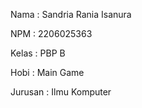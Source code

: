 Nama    : Sandria Rania Isanura

NPM     : 2206025363
     
Kelas   : PBP B

Hobi    : Main Game

Jurusan : Ilmu Komputer
